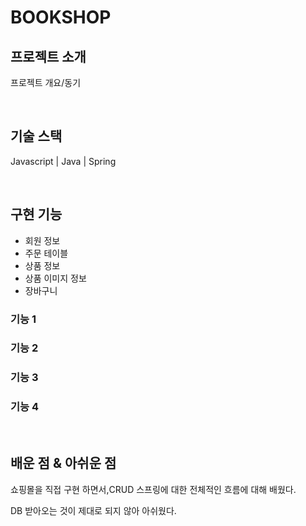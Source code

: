 # BOOKSHOP

## 프로젝트 소개

<p align="center">

<p align="justify">
프로젝트 개요/동기
</p>

<p align="center">

</p>

<br>

## 기술 스택

 Javascript |   Java   |  Spring      

<br>

## 구현 기능

- 회원 정보
- 주문 테이블
- 상품 정보
- 상품 이미지 정보
- 장바구니

### 기능 1

### 기능 2

### 기능 3

### 기능 4

<br>

## 배운 점 & 아쉬운 점

<p align="justify">
쇼핑몰을 직접 구현 하면서,CRUD 스프링에 대한 전체적인 흐름에 대해 배웠다.

DB 받아오는 것이 제대로 되지 않아 아쉬웠다.

</p>


<!-- Refernces -->



